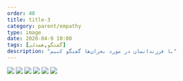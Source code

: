 ```yaml
---
order: 40
title: title-3
category: parent/empathy
type: image
date: 2020-04-9 10:00
tags: [گفتگو,همدلی]
description: "با فرزندانمان در مورد بحران‌ها گفتگو کنیم"
---
```


![](../../static/images/talk-children-corona-1.webp)
![](../../static/images/talk-children-corona-2.webp)
![](../../static/images/talk-children-corona-3.webp)
![](../../static/images/talk-children-corona-4.webp)
![](../../static/images/talk-children-corona-5.webp)
![](../../static/images/talk-children-corona-6.webp)